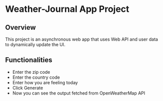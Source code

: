 # Weather-Journal App Project 

## Overview
This project is an asynchronous web app that uses Web API and user data to dynamically update the UI.

## Functionalities
- Enter the zip code
- Enter the country code
- Enter how you are feeling today
- Click Generate
- Now you can see the output fetched from OpenWeatherMap API

